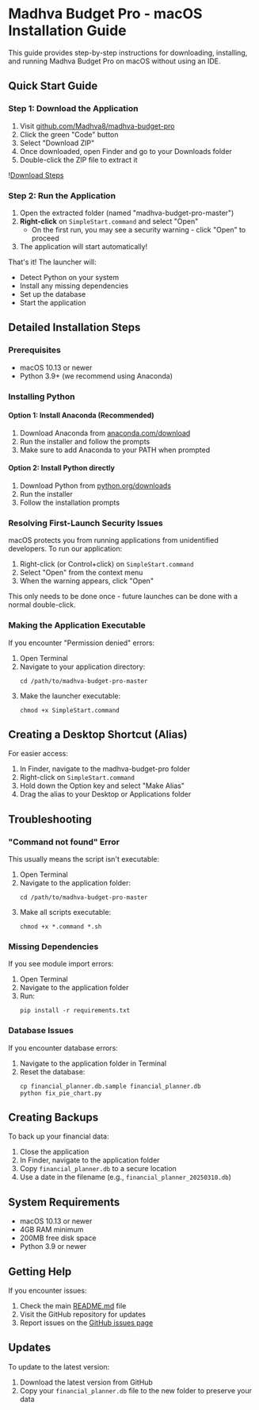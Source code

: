 # Madhva Budget Pro - macOS Installation Guide

This guide provides step-by-step instructions for downloading, installing, and running Madhva Budget Pro on macOS without using an IDE.

## Quick Start Guide

### Step 1: Download the Application

1. Visit [github.com/Madhva8/madhva-budget-pro](https://github.com/Madhva8/madhva-budget-pro)
2. Click the green "Code" button
3. Select "Download ZIP"
4. Once downloaded, open Finder and go to your Downloads folder
5. Double-click the ZIP file to extract it

\![Download Steps](docs/screenshots/download.png)

### Step 2: Run the Application

1. Open the extracted folder (named "madhva-budget-pro-master")
2. **Right-click** on `SimpleStart.command` and select "Open"
   * On the first run, you may see a security warning - click "Open" to proceed
3. The application will start automatically\!

That's it\! The launcher will:
- Detect Python on your system
- Install any missing dependencies
- Set up the database
- Start the application

## Detailed Installation Steps

### Prerequisites

- macOS 10.13 or newer
- Python 3.9+ (we recommend using Anaconda)

### Installing Python

#### Option 1: Install Anaconda (Recommended)

1. Download Anaconda from [anaconda.com/download](https://www.anaconda.com/download)
2. Run the installer and follow the prompts
3. Make sure to add Anaconda to your PATH when prompted

#### Option 2: Install Python directly

1. Download Python from [python.org/downloads](https://www.python.org/downloads/)
2. Run the installer
3. Follow the installation prompts

### Resolving First-Launch Security Issues

macOS protects you from running applications from unidentified developers. To run our application:

1. Right-click (or Control+click) on `SimpleStart.command`
2. Select "Open" from the context menu
3. When the warning appears, click "Open"

This only needs to be done once - future launches can be done with a normal double-click.

### Making the Application Executable

If you encounter "Permission denied" errors:

1. Open Terminal
2. Navigate to your application directory:
   ```
   cd /path/to/madhva-budget-pro-master
   ```
3. Make the launcher executable:
   ```
   chmod +x SimpleStart.command
   ```

## Creating a Desktop Shortcut (Alias)

For easier access:

1. In Finder, navigate to the madhva-budget-pro folder
2. Right-click on `SimpleStart.command`
3. Hold down the Option key and select "Make Alias"
4. Drag the alias to your Desktop or Applications folder

## Troubleshooting

### "Command not found" Error

This usually means the script isn't executable:

1. Open Terminal
2. Navigate to the application folder:
   ```
   cd /path/to/madhva-budget-pro-master
   ```
3. Make all scripts executable:
   ```
   chmod +x *.command *.sh
   ```

### Missing Dependencies

If you see module import errors:

1. Open Terminal
2. Navigate to the application folder
3. Run:
   ```
   pip install -r requirements.txt
   ```

### Database Issues

If you encounter database errors:

1. Navigate to the application folder in Terminal
2. Reset the database:
   ```
   cp financial_planner.db.sample financial_planner.db
   python fix_pie_chart.py
   ```

## Creating Backups

To back up your financial data:

1. Close the application
2. In Finder, navigate to the application folder
3. Copy `financial_planner.db` to a secure location
4. Use a date in the filename (e.g., `financial_planner_20250310.db`)

## System Requirements

- macOS 10.13 or newer
- 4GB RAM minimum
- 200MB free disk space
- Python 3.9 or newer

## Getting Help

If you encounter issues:

1. Check the main [README.md](README.md) file
2. Visit the GitHub repository for updates
3. Report issues on the [GitHub issues page](https://github.com/Madhva8/madhva-budget-pro/issues)

## Updates

To update to the latest version:

1. Download the latest version from GitHub
2. Copy your `financial_planner.db` file to the new folder to preserve your data
